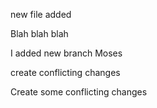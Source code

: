 new file added

Blah blah blah

I added new branch Moses


create conflicting changes

Create some conflicting changes

